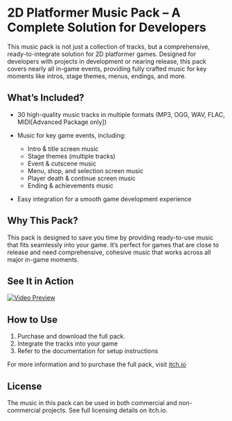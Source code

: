 # 2D Platformer Music Pack – A Complete Solution for Developers

This music pack is not just a collection of tracks, but a comprehensive, ready-to-integrate solution for 2D platformer games. Designed for developers with projects in development or nearing release, this pack covers nearly all in-game events, providing fully crafted music for key moments like intros, stage themes, menus, endings, and more.

## What’s Included?
- 30 high-quality music tracks in multiple formats (MP3, OGG, WAV, FLAC, MIDI[Advanced Package only])
- Music for key game events, including:
  
  - Intro & title screen music
  - Stage themes (multiple tracks)
  - Event & cutscene music
  - Menu, shop, and selection screen music
  - Player death & continue screen music
  - Ending & achievements music
    
- Easy integration for a smooth game development experience

## Why This Pack?
This pack is designed to save you time by providing ready-to-use music that fits seamlessly into your game. It’s perfect for games that are close to release and need comprehensive, cohesive music that works across all major in-game moments.

## See It in Action

[![Video Preview](https://img.youtube.com/vi/iaIamwFF7v0/0.jpg)](https://www.youtube.com/watch?v=iaIamwFF7v0)

## How to Use
1. Purchase and download the full pack.
2. Integrate the tracks into your game
3. Refer to the documentation for setup instructions

For more information and to purchase the full pack, visit [itch.io](https://thunderburst.itch.io/2d-platformer-music-pack)

## License
The music in this pack can be used in both commercial and non-commercial projects. See full licensing details on itch.io.
